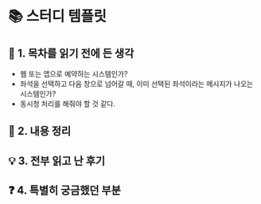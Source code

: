 # 📚 스터디 템플릿
## 📖 1. 목차를 읽기 전에 든 생각
- 웹 또는 앱으로 예약하는 시스템인가?
- 좌석을 선택하고 다음 창으로 넘어갈 때, 이미 선택된 좌석이라는 메시지가 나오는 시스템인가?
- 동시청 처리를 해줘야 할 것 같다.

## 📝 2. 내용 정리


## 💡 3. 전부 읽고 난 후기


## ❓ 4. 특별히 궁금했던 부분
